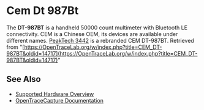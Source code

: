 # Cem Dt 987Bt

The **DT-987BT** is a handheld 50000 count multimeter with Bluetooth LE connectivity. CEM is a Chinese OEM, its devices are available under different names. [PeakTech 3442](PeakTech_3442.html "PeakTech 3442") is a rebranded CEM DT-987BT. 
Retrieved from "[https://OpenTraceLab.org/w/index.php?title=CEM_DT-987BT&oldid=14717](https://OpenTraceLab.org/w/index.php?title=CEM_DT-987BT&oldid=14717)"

## See Also
- [Supported Hardware Overview](../supported-hardware.md)
- [OpenTraceCapture Documentation](../../opentracecapture/overview.md)
